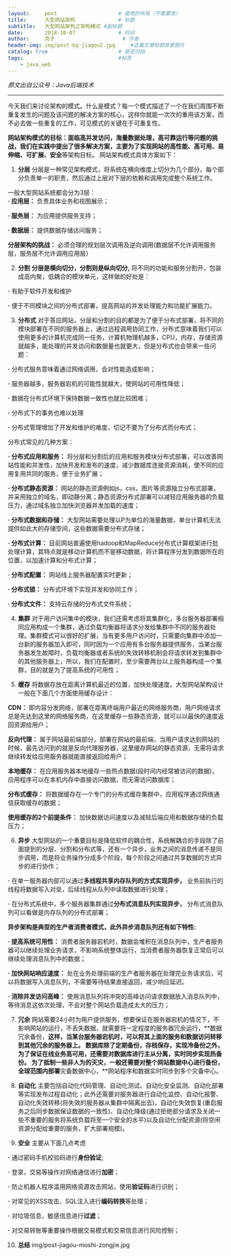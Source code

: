 ```yaml
---
layout:     post   				    # 使用的布局（不需要改）
title:      大型网站架构 				# 标题 
subtitle:   大型网站架构之架构模式 #副标题
date:       2018-10-07 				# 时间
author:     亮子 						# 作者
header-img: img/post-bg-jiagou2.jpg 	#这篇文章标题背景图片
catalog: true 						# 是否归档
tags:								#标签
    - java_web
---
```

*原文出自公众号：Java后端技术*

---
今天我们来讨论架构的模式。什么是模式？每一个模式描述了一个在我们周围不断重复发生的问题及该问题的解决方案的核心，这样你就能一次次的重用该方案，而不必去做一些重复的工作，可见模式的关键在于可重复性。

**网站架构模式的目标：**面临高并发访问，海量数据处理，高可靠运行等问题的挑战，我们在实践中提出了很多解决方案，主要为了实现网站的**高性能、高可用、易伸缩、可扩展、安全**等架构目标。
网站架构模式具体方案如下：

1. **分层**
 分层是一种常见架构模式，将系统在横向维度上切分为几个部分，每个部分负责单一的职责，然后通过上层对下层的依赖和调用完成整个系统工作。
 
  一般大型网站系统都会分为3层：  
  **· 应用层：** 负责具体业务和视图展示；
  
  **· 服务层：** 为应用提供服务支持；
  
  **· 数据层：** 提供数据存储访问服务；
  
  **分层架构的挑战：** 必须合理的规划层次调用及逆向调用(数据层不允许调用服务层，服务层不允许调用应用层）
  
2. **分割**
 **分层是横向切分，分割则是纵向切分,** 将不同的功能和服务分割开，包装成高内聚，低耦合的模块单元，这样做的好处是：
 
**·** 有助于软件开发和维护

**·** 便于不同模块之间的分布式部署，提高网站的并发处理能力和功能扩展能力。

3. **分布式**
 对于答应网站，分层和分割的目的都是为了便于分布式部署，将不同的模块部署在不同的服务器上，通过远程调用协同工作，分布式意味着我们可以使用更多的计算机完成同一任务，计算机物理机越多，CPU，内存，存储资源就越多，能处理的并发访问和数据量也就更大，但是分布式也会带来一些问题：
 
**·** 分布式服务意味着通过网络调用，会对性能造成影响；

**·** 服务器越多，服务器宕机的可能性就越大，使网站的可用性降低；

**·** 数据在分布式环境下保持数据一致性也就比较困难；

**·** 分布式下的事务也难以处理

**·** 分布式管理增加了开发和维护的难度，切记不要为了分布式而分布式；

分布式常见的几种方案：

**· 分布式应用和服务：** 将分层和分割后的应用和服务模块分布式部署，可以改善网站性能和并发性，加快开发和发布的速度，减少数据库连接资源消耗，使不同的应用复用共同的服务，便于业务扩展；

**· 分布式静态资源：** 网站的静态资源例如js，css，图片等资源独立分布式部署，并采用独立的域名，即动静分离；静态资源分布式部署可以减轻应用服务器的负载压力，通过域名独立加快浏览器并发加载的速度；

**· 分布式数据和存储：** 大型网站需要处理以P为单位的海量数据，单台计算机无法提供如此大的存储空间，这些数据需要分布式存储；

**· 分布式计算：**
目前网站普遍使用hadoop和MapReduce分布式计算框架进行批处理计算，其特点就是移动计算机而不是移动数据，将计算程序分发到数据所在的位置，以加速计算和分布式计算；

**· 分布式配置：**
网站线上服务器配置实时更新；

**· 分布式锁：**
分布式环境下实现并发和协同工作；

**· 分布式文件：**
支持云存储的分布式文件系统；

4. **集群**
对于用户访问集中的模块，我们还需考虑将其集群化，多台服务器部署相同应用构成一个集群，通过负载均衡器将请求分发给集群中不同的服务器处理。集群模式可以很好的扩展，当有更多用户访问时，只需要向集群中添加一台新的服务器加入即可，同时因为一个应用有多台服务器提供服务，当某台服务器发生故障时，负载均衡器或者系统的失效转移机制会将请求转发到集群中的其他服务器上，所以，我们在配置时，至少需要两台以上服务器构成一个集群，目的就是为了提高系统的可用性；

5. **缓存**
将数据存放在距离计算机最近的位置，加快处理速度。大型网站架构设计一般在下面几个方面使用缓存设计：

**CDN：** 即内容分发网络，部署在距离终端用户最近的网络服务商，用户网络请求总是先达到这里的网络服务商，在这里缓存一些静态资源，就可以以最快的速度返回资源给用户；

**反向代理：** 属于网站最前端部分，部署在网站的最前端，当用户请求达到网站的时候，最先访问到的就是反向代理服务器，这里缓存网站的静态资源，无需将请求继续转发给应用服务器就能直接返回给用户；

**本地缓存：** 在应用服务器本地缓存一些热点数据(段时间内经常被访问的数据)，应用程序可以在本机内存中直接访问数据，而无需访问数据库；

**分布式缓存：** 将数据缓存在一个专门的分布式缓存集群中，应用程序通过网络通信获取缓存的数据；

**使用缓存的2个前提条件：** 加快数据访问速度以及减轻后端应用和数据存储的负载压力；

6. **异步**
大型网站的一个重要目标是降低软件的耦合性，系统解耦合的手段除了前面提到的分层、分割和分布式等，还有一个异步，业务之间的消息传递不是同步调用，而是将业务操作分成多个阶段，每个阶段之间通过共享数据的方式异步的进行协作；

**·** 在单一服务器内部可以通过**多线程共享内存队列的方式实现异步，** 业务前执行的线程将数据写入对垒，后续线程从队列中读取数据进行处理；

**·** 在分布式系统中，多个服务器集群通过**分布式消息队列实现异步，** 分布式消息队列可以看做是内存队列的分布式部署；

**异步架构是典型的生产者消费者模式，此外异步消息队列还有如下特性:**

**· 提高系统可用性：** 消费者服务器宕机时，数据会堆积在消息队列中，生产者服务器可以继续处理业务请求，不影响系统整体运行，当消费者服务器恢复正常后可以继续处理消息队列中的数据；

**· 加快网站响应速度：** 处在业务处理前端的生产者服务器在处理完业务请求后，可以将数据写入消息队列，不需要等待结果直接返回，减少响应延迟。

**· 消除并发访问高峰：** 使用消息队列将冲突的高峰访问请求数据放入消息队列中，等待消息这依次处理，不会对整个网站负载造成太大的压力；

 7. **冗余**
 网站需要24小时为用户提供服务，想要保证在服务器宕机的情况下，不影响网站的运行，不丢失数据，就需要将一定程度的服务器冗余运行，**数据冗余备份，**这样，当某台服务器宕机时，可以将其上面的服务和数据访问转移到其他冗余的服务器上。
数据库除了定期备份，存档保存，实现冷备份之外，为了保证在线业务高可用，还需要对数据库进行主从分离，实时同步实现热备份。
为了抵制一些非人为的天灾，一般还需要对整个网站数据中心进行备份，全球范围内部署**灾备数据中心，**网站程序和数据实时同步到多个灾备中心。

 8. **自动化**
主要包括自动化代码管理、自动化测试、自动化安全监测、自动化部署等实现发布过程自动化；此外还需要对服务器进行自动化监控、自动化报警、自动化失效转移(将失效的服务器从集群中隔离出去)，自动化失效恢复(重启服务之后同步数据保证数据的一致性)、自动化降级(通过拒绝部分请求及关闭一些不重要的服务将系统负载将至一个安全的水平)以及自动化分配资源(将空闲资源分配给重要的服务，扩大部署规模)。

 9. **安全**
 主要从下面几点考虑

**·** 通过密码手机校验码进行**身份验证**;

**·** 登录，交易等操作对网络通信进行**加密**；

**·** 防止机器人程序滥用网络资源攻击网站，使用**验证码**进行识别；

**·** 对常见的XSS攻击、SQL注入进行**编码转换**等处理；

**·** 对垃圾信息，敏感信息进行**过滤**；

**·** 对交易转账等重要操作根据交易模式和交易信息进行风险控制；

 10. **总结**
img/post-jiagou-moshi-zongjie.jpg
